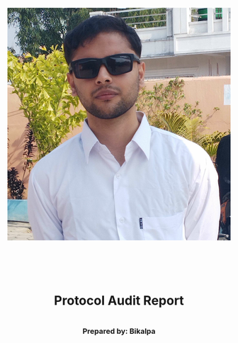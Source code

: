 <!DOCTYPE html>
<html>
<head>
<style>
    .full-page {
        width:  100%;
        height:  100vh; /* This will make the div take up the full viewport height */
        display: flex;
        flex-direction: column;
        justify-content: center;
        align-items: center;
    }
    .full-page img {
        max-width:  200;
        max-height:  200;
        margin-bottom: 5rem;
    }
    .full-page div{
        display: flex;
        flex-direction: column;
        justify-content: center;
        align-items: center;
    }
</style>
</head>
<body>

<div class="full-page">
    <img src="./logo.svg" alt="Logo">
    <div>
    <h1>Protocol Audit Report</h1>
    <h3>Prepared by: Bikalpa</h3>
    </div>
</div>

</body>
</html>

<!-- Your report starts here! -->

# Table of Contents
- [Table of Contents](#table-of-contents)
- [Protocol Summary](#protocol-summary)
- [Disclaimer](#disclaimer)
- [Risk Classification](#risk-classification)
- [Audit Details](#audit-details)
  - [Scope](#scope)
  - [Roles](#roles)
- [Executive Summary](#executive-summary)
  - [Issues found](#issues-found)
- [Findings](#findings)
- [High](#high)
- [Medium](#medium)
- [Low](#low)
- [Informational](#informational)
- [Gas](#gas)

# Protocol Summary

  The `OrderBook` contract is a peer-to-peer trading system designed for `ERC20` tokens like `wETH`, `wBTC`, and `wSOL`. Sellers can list tokens at their desired price in `USDC`, and buyers can fill them directly on-chain.

# Disclaimer

Bikapa Regmi makes all effort to find as many vulnerabilities in the code in the given time period, but holds no responsibilities for the findings provided in this document. A security audit by the team is not an endorsement of the underlying business or product. The audit was time-boxed and the review of the code was solely on the security aspects of the Solidity implementation of the contracts.

# Risk Classification

|            |        | Impact |        |     |
| ---------- | ------ | ------ | ------ | --- |
|            |        | High   | Medium | Low |
|            | High   | H      | H/M    | M   |
| Likelihood | Medium | H/M    | M      | M/L |
|            | Low    | M      | M/L    | L   |

We use the [CodeHawks](https://docs.codehawks.com/hawks-auditors/how-to-evaluate-a-finding-severity) severity matrix to determine severity. See the documentation for more details.

# Audit Details 
## Scope 

```
├── src
│   └── OrderBook.sol
```

## Roles

1. Seller - Who lists his order on the platform
2. buyer - Who buys the wrapped tokens giving usdc
3. Owner - Owner of the contract

# Executive Summary
I have spended 5 hr auditing codes and found only 2 vulnerability.

## Issues found

| Severity | Number of Issue Found |
| -------- | --------------------- |
| High     | 0                     |
| Medium   | 0                     |
| Low      | 0                     |
| gas      | 1                     |
| Info     | 1                     |
| Total    | 2                     |

# Findings

## Lows

### [L-1] The `_owner` shadows the state variable on `Ownable` contract.

**Description :** The constructor in `OrderBook` contract takes an argument of _owner and assigns that `_owner` to `Ownable` constructor. However, the `Ownable` contract uses `_ownable` address as a state variable. This affects the code readiability and clarity for those who reads code casually.
 
 **Recommended Mitigation :**
```diff
-     constructor(address _weth, address _wbtc, address _wsol, address _usdc, address _owner) Ownable(_owner) { }

+     constructor(address _weth, address _wbtc, address _wsol, address _usdc, address _initialOwner) Ownable   (_initialOwner) { }   
```

## Gas

### [G-1] Public variable not used internally.

If a function is marked public but is not used internally, consider marking it as `external`.

<details><summary>6 Found Instances</summary>


- Found in src/OrderBook.sol [Line: 108](src/OrderBook.sol#L108)

	```solidity
	    function createSellOrder(
	```

- Found in src/OrderBook.sol [Line: 139](src/OrderBook.sol#L139)

	```solidity
	    function amendSellOrder(
	```

- Found in src/OrderBook.sol [Line: 178](src/OrderBook.sol#L178)

	```solidity
	    function cancelSellOrder(uint256 _orderId) public {
	```

- Found in src/OrderBook.sol [Line: 195](src/OrderBook.sol#L195)

	```solidity
	    function buyOrder(uint256 _orderId) public {
	```

- Found in src/OrderBook.sol [Line: 216](src/OrderBook.sol#L216)

	```solidity
	    function getOrder(uint256 _orderId) public view returns (Order memory orderDetails) {
	```

- Found in src/OrderBook.sol [Line: 221](src/OrderBook.sol#L221)

	```solidity
	    function getOrderDetailsString(uint256 _orderId) public view returns (string memory details) {
	```

</details>